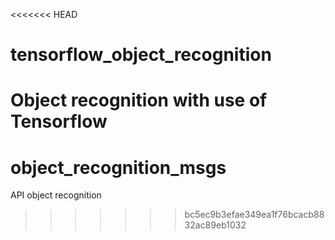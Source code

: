 <<<<<<< HEAD
# tensorflow_object_recognition
Object recognition with use of Tensorflow
=======
# object_recognition_msgs
API object recognition
>>>>>>> bc5ec9b3efae349ea1f76bcacb8832ac89eb1032
